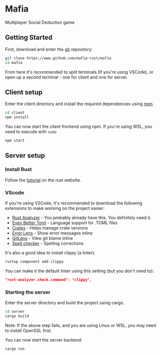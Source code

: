 # Mafia
Multiplayer Social Deduction game

## Getting Started
First, download and enter the [git](https://git-scm.com/) repository:
```bash
git clone https://www.github.com/mafia-rust/mafia
cd mafia
```
From here it's recommended to split terminals (If you're using VSCode), or open up a second terminal - one for client and one for server.
## Client setup
Enter the client directory and install the required dependencies using [npm](https://www.npmjs.com/).
```bash
cd client
npm install
```
You can now start the client frontend using npm. If you're using WSL, you need to execute with `sudo`
```bash
npm start
```
## Server setup
### Install Rust
Follow the [tutorial](https://www.rust-lang.org/learn/get-started) on the rust website.
### VScode
If you're using VSCode, it's recommended to download the following extensions to make working on the project easier:
 - [Rust Analyzer](https://marketplace.visualstudio.com/items?itemName=rust-lang.rust-analyzer) - You probably already have this. You definitely need it.
 - [Even Better Toml](https://marketplace.visualstudio.com/items?itemName=tamasfe.even-better-toml) - Language support for .TOML files
 - [Crates](https://marketplace.visualstudio.com/items?itemName=serayuzgur.crates) - Helps manage crate versions
 - [Error Lens](https://marketplace.visualstudio.com/items?itemName=usernamehw.errorlens) - Show error messages inline
 - [GitLens](https://marketplace.visualstudio.com/items?itemName=eamodio.gitlens) - View git blame inline
 - [Spell checker](https://marketplace.visualstudio.com/items?itemName=streetsidesoftware.code-spell-checker) - Spelling corrections

It's also a good idea to install clippy (a linter):
```bash
rustup component add clippy
```
You can make it the default linter using this setting (but you don't need to):
```json
"rust-analyzer.check.command": "clippy",
```

### Starting the server
Enter the server directory and build the project using cargo.
```bash
cd server
cargo build
```
Note: If the above step fails, and you are using Linux or WSL, you may need to install OpenSSL first.

You can now start the server backend:
```bash
cargo run
```
